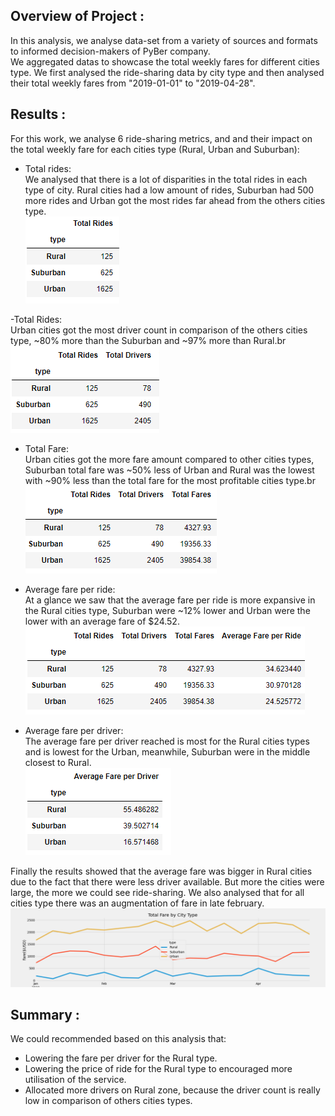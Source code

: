 ## Overview of Project :

In this analysis, we analyse data-set from a variety of sources and formats to informed decision-makers of PyBer company.<br>
We aggregated datas to showcase the total weekly fares for different cities type. We first analysed the ride-sharing data by city type and then analysed their total weekly fares from "2019-01-01" to "2019-04-28".<br>


## Results :

For this work, we analyse 6 ride-sharing metrics, and and their impact on the total weekly fare for each cities type (Rural, Urban and Suburban):<br>

- Total rides:<br>
  We analysed that there is a lot of disparities in the total rides in each type of city. Rural cities had a low amount of rides, Suburban had 500 more rides and Urban got the most rides far ahead from the others cities type.<br>
 ![](Resources/Total_rides..PNG)<br> 

-Total Rides:<br>
Urban cities got the most driver count in comparison of the others cities type, ~80% more than the Suburban and ~97% more than Rural.br
![](Resources/Total_drivers..PNG)
- Total Fare:<br>
Urban cities got the more fare amount compared to other cities types, Suburban total fare was ~50% less of Urban and Rural was the lowest with ~90% less than the total fare for the most profitable cities type.br
![](Resources/Total_Fares.PNG)<br>

- Average fare per ride:<br> 
At a glance we saw that the average fare per ride is more expansive in the Rural cities type, Suburban were ~12% lower and Urban were the lower with an average fare of $24.52.<br>
![](Resources/Average_fare_per_ride.PNG)<br>

- Average fare per driver:<br>
The average fare per driver reached is most for the Rural cities types and is lowest for the Urban, meanwhile, Suburban were in the middle closest to Rural.<br>
![](Resources/Average_fare_per_driver.PNG)<br>

Finally the results showed that the average fare was bigger in Rural cities due to the fact that there were less driver available. But more the cities were large, the more we could see ride-sharing. We also analysed that for all cities type there was an augmentation of fare in late february.<br>
![](Analysis/Fig8.png)<br>

##  Summary :

We could recommended based on this analysis that:<br>

- Lowering the fare per driver for the Rural type.
- Lowering the price of ride for the Rural type to encouraged more utilisation of the service.
- Allocated more drivers on Rural zone, because the driver count is really low in comparison of others cities types.
   




 
